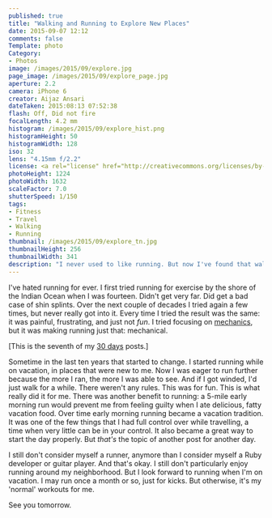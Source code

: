 ```yaml
---
published: true
title: "Walking and Running to Explore New Places"
date: 2015-09-07 12:12
comments: false
Template: photo
Category:
- Photos
image: /images/2015/09/explore.jpg
page_image: /images/2015/09/explore_page.jpg
aperture: 2.2
camera: iPhone 6
creator: Aijaz Ansari
dateTaken: 2015:08:13 07:52:38
flash: Off, Did not fire
focalLength: 4.2 mm
histogram: /images/2015/09/explore_hist.png
histogramHeight: 50
histogramWidth: 128
iso: 32
lens: "4.15mm f/2.2"
license: <a rel="license" href="http://creativecommons.org/licenses/by-nc-nd/3.0/deed.en_US"><img alt="Creative Commons License" style="border-width:0" src="http://i.creativecommons.org/l/by-nc-nd/3.0/88x31.png" /></a>
photoHeight: 1224
photoWidth: 1632
scaleFactor: 7.0
shutterSpeed: 1/150
tags: 
- Fitness
- Travel
- Walking
- Running
thumbnail: /images/2015/09/explore_tn.jpg
thumbnailHeight: 256
thumbnailWidth: 341
description: "I never used to like running. But now I've found that walking and running early in the morning is a great way to explore a new place."
---
```


I've hated running for ever. I first tried running for exercise by the shore of the Indian Ocean when I was fourteen. Didn't get very far. Did get a bad case of shin splints. Over the next couple of decades I tried again a few times, but never really got into it. Every time I tried the result was the same: it was painful, frustrating, and just not _fun_. I tried focusing on [mechanics][], but it was making running just that: mechanical.

<!-- more -->

[This is the seventh of my [30 days][] posts.]

Sometime in the last ten years that started to change. I started running while on vacation, in places that were new to me. Now I was eager to run further because the more I ran, the more I was able to see. And if I got winded, I'd just walk for a while. There weren't any rules. This was for fun. This is what really did it for me. There was another benefit to running: a 5-mile early morning run would prevent me from feeling guilty when I ate delicious, fatty vacation food. Over time early morning running became a vacation tradition. It was one of the few things that I had full control over while travelling, a time when very little can be in your control. It also became a great way to start the day properly. But _that's_ the topic of another post for another day.

I still don't consider myself a runner, anymore than I consider myself a Ruby developer or guitar player. And that's okay. I still don't particularly enjoy running around my neighborhood. But I look forward to running when I'm on vacation. I may run once a month or so, just for kicks. But otherwise, it's my 'normal' workouts for me.
 
See you tomorrow.

[30 days]: /2015/08/31/30-days/
[mechanics]: http://www.runnersworld.com/run-faster/proper-running-form

